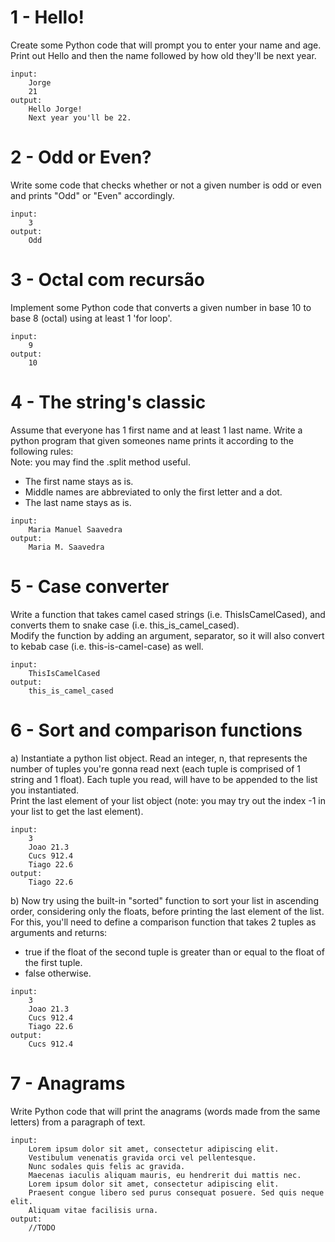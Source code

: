 # 1 - Hello!  
Create some Python code that will prompt you to enter your name and age. Print out Hello
and then the name followed by how old they'll be next year.  
```
input:
	Jorge
	21
output:
	Hello Jorge!
	Next year you'll be 22.
```

# 2 - Odd or Even?  
Write some code that checks whether or not a given number is odd or even and prints "Odd" or "Even" accordingly.  
```
input:
	3
output:
	Odd
```

# 3 - Octal com recursão  
Implement some Python code that converts a given number in base 10 to base 8 (octal) using at least 1 'for loop'.
```
input:
	9
output:
	10
```

# 4 - The string's classic 
Assume that everyone has 1 first name and at least 1 last name. Write a python program that given someones name prints it according to the following rules:  
Note: you may find the .split method useful.  
- The first name stays as is.  
- Middle names are abbreviated to only the first letter and a dot.
- The last name stays as is.
```
input:
	Maria Manuel Saavedra
output:
	Maria M. Saavedra
```

# 5 - Case converter
Write a function that takes camel cased strings (i.e. ThisIsCamelCased), and converts them to snake case (i.e. this_is_camel_cased).  
Modify the function by adding an argument, separator, so it will also convert to kebab case (i.e. this-is-camel-case) as well.  
```
input:
	ThisIsCamelCased
output:
	this_is_camel_cased
```

# 6 - Sort and comparison functions  
a) Instantiate a python list object. Read an integer, n, that represents the number of tuples you're gonna read next (each tuple is comprised of 1 string and 1 float). Each tuple you read, will have to be appended to the list you instantiated.  
Print the last element of your list object (note: you may try out the index -1 in your list to get the last element).  
```
input:
	3
	Joao 21.3
	Cucs 912.4
	Tiago 22.6
output:
	Tiago 22.6
```
b) Now try using the built-in "sorted" function to sort your list in ascending order, considering only the floats, before printing the last element of the list. For this, you'll need to define a comparison function that takes 2 tuples as arguments and returns:  
- true if the float of the second tuple is greater than or equal to the float of the first tuple.
- false otherwise.
```
input:
	3
	Joao 21.3
	Cucs 912.4
	Tiago 22.6
output:
	Cucs 912.4
```

# 7 - Anagrams
Write Python code that will print the anagrams (words made from the same letters) from a paragraph of text.  
```
input:
	Lorem ipsum dolor sit amet, consectetur adipiscing elit.  
	Vestibulum venenatis gravida orci vel pellentesque.  
	Nunc sodales quis felis ac gravida.  
	Maecenas iaculis aliquam mauris, eu hendrerit dui mattis nec.  
	Lorem ipsum dolor sit amet, consectetur adipiscing elit.  
	Praesent congue libero sed purus consequat posuere. Sed quis neque elit.  
	Aliquam vitae facilisis urna.	
output:
	//TODO
```
